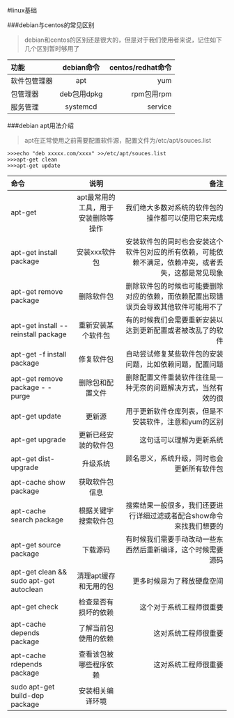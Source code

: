 #linux基础

###debian与centos的常见区别
>debian和centos的区别还是很大的，但是对于我们使用者来说，记住如下几个区别暂时够用了

|功能|debian命令|centos/redhat命令|
| :--- | :----: | ----: |
|软件包管理器|apt|yum
|包管理器|deb包用dpkg|rpm包用rpm
|服务管理|systemcd|service

###debian apt用法介绍
>apt在正常使用之前需要配置软件源，配置文件为/etc/apt/souces.list

```shell
>>>echo "deb xxxxx.com/xxxx" >>/etc/apt/souces.list
>>>apt-get clean
>>>apt-get update
```

|命令|说明|备注|
| :--- | :----: | ----: |
|apt-get|apt最常用的工具，用于安装删除等操作|我们绝大多数对系统的软件包的操作都可以使用它来完成
|apt-get install package|安装xxx软件包|安装软件包的同时也会安装这个软件包对应的所有依赖，可能依赖不满足，依赖冲突，或者丢失，这都是常见现象
|apt-get remove package|删除软件包|删除软件包的时候也可能要删除对应的依赖，而依赖配置出现错误页会导致其他软件可能用不了
|apt-get install --reinstall package|重新安装某个软件包|有的时候我们会需要重新安装以达到更新配置或者被改乱了的软件
|apt-get -f install package|修复软件包|自动尝试修复某些软件包的安装问题，比如依赖问题，配置问题
|apt-get remove package - - purge|删除包和配置文件|删除配置文件重装软件往往是一种无奈的问题解决方式，当然有效的很
|apt-get update| 更新源|用于更新软件仓库列表，但是不安装软件，注意和yum的区别
|apt-get upgrade|更新已经安装的软件包|这句话可以理解为更新系统
|apt-get dist-upgrade| 升级系统|顾名思义，系统升级，同时也会更新所有软件包
|apt-cache show package|获取软件包信息|
|apt-cache search package|根据关键字搜索软件包|搜索结果一般很多，我们还要进行详细过滤或者配合show命令来找我们想要的
|apt-get source package|下载源码|有时候我们需要手动改动一些东西然后重新编译，这个时候需要源码
|apt-get clean && sudo apt-get autoclean|清理apt缓存和无用的包|更多时候是为了释放硬盘空间
|apt-get check|检查是否有损坏的依赖|这个对于系统工程师很重要
|apt-cache depends package|了解当前包使用的依赖|这对系统工程师很重要
|apt-cache rdepends package|查看该包被哪些程序依赖|这对系统工程师很重要
|sudo apt-get build-dep package|安装相关编译环境
